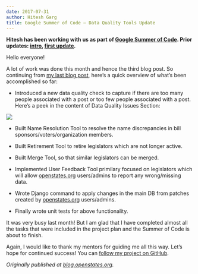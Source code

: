```yaml
---
date: 2017-07-31
author: Hitesh Garg
title: Google Summer of Code — Data Quality Tools Update
---
```


**Hitesh has been working with us as part of [Google Summer of Code](https://developers.google.com/open-source/gsoc/). Prior updates: [intro](https://blog.openstates.org/post/gsoc-2017-hitesh-intro/), [first update](https://blog.openstates.org/post/gsoc-2017-hitesh-one-month/).**

Hello everyone!

A lot of work was done this month and hence the third blog post. So continuing from [my last blog post](https://blog.openstates.org/post/gsoc-2017-hitesh-one-month/), here’s a quick overview of what’s been accomplished so far:

* Introduced a new data quality check to capture if there are too many people associated with a post or too few people associated with a post. Here’s a peek in the content of Data Quality Issues Section:

![](/img/old/Qtq-7GDf1ZD_pz5e.png)

* Built Name Resolution Tool to resolve the name discrepancies in bill sponsors/voters/organization members.

* Built Retirement Tool to retire legislators which are not longer active.

* Built Merge Tool, so that similar legislators can be merged.

* Implemented User Feedback Tool primilary focused on legislators which will allow [openstates.org](https://openstates.org/) users/admins to report any wrong/missing data.

* Wrote Django command to apply changes in the main DB from patches created by [openstates.org](https://openstates.org/) users/admins.

* Finally wrote unit tests for above functionality.

It was very busy last month! But I am glad that I have completed almost all the tasks that were included in the project plan and the Summer of Code is about to finish.

Again, I would like to thank my mentors for guiding me all this way. Let’s hope for continued success! You can [follow my project on GitHub](https://github.com/openstates/admintools/).

*Originally published at [blog.openstates.org](https://blog.openstates.org/post/gsoc-2017-update-two/).*
